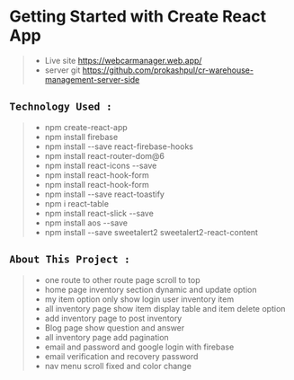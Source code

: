 # Getting Started with Create React App

> - Live site https://webcarmanager.web.app/
> - server git https://github.com/prokashpul/cr-warehouse-management-server-side

## `Technology Used :`

> - npm create-react-app
> - npm install firebase
> - npm install --save react-firebase-hooks
> - npm install react-router-dom@6
> - npm install react-icons --save
> - npm install react-hook-form
> - npm install react-hook-form
> - npm install --save react-toastify
> - npm i react-table
> - npm install react-slick --save
> - npm install aos --save
> - npm install --save sweetalert2 sweetalert2-react-content

## `About This Project :`

> - one route to other route page scroll to top
> - home page inventory section dynamic and update option
> - my item option only show login user inventory item
> - all inventory page show item display table and item delete option
> - add inventory page to post inventory
> - Blog page show question and answer
> - all inventory page add pagination
> - email and password and google login with firebase
> - email verification and recovery password
> - nav menu scroll fixed and color change
